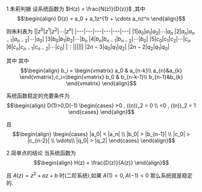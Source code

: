 1.朱莉判据
设系统函数为 $H(z) = \frac{N(z)}{D(z)}$ ,其中
$$\begin{align}
    D(z) = a_0 + a_1z^{1} + \cdots a_nz^n
\end{align}$$

则朱利表为
||$z^0$|$z^1$|$z^2$|$\cdots$|$z^n$|
|---|---|---|---|---|---|
|1|$a_0$|$a_1$|$a_2$|$\cdots$|$a_n$
|2|$a_n$|$a_{n-1}$|$a_{n-2}$|$\cdots$|$a_0$|
|3|$b_0$|$b_1$|$b_2$|$\cdots$|$b_n$
|4|$b_n$|$b_{n-1}$|$b_{n-2}$|$\cdots$|$b_0$|
|5|$c_0$|$c_1$|$c_2$|$\cdots$|$c_n$
|6|$c_n$|$c_{n-1}$|$c_{n-2}$|$\cdots$|$c_0$|
|$\vdots$||||||
|$2n-3$|$q_0$|$q_1$|$q_2$|
|$2n-2$|$q_2$|$q_1$|$q_0$|

其中
其中
$$\begin{align}
    b_i = \begin{vmatrix}
        a_0 & a_{n-k}\\
        a_{n}&a_{k}
    \end{vmatrix},c_i=\begin{vmatrix}
        b_0 & b_{n-k-1}\\
        b_{n-1}&b_{k}
    \end{vmatrix}
\end{align}$$

系统函数稳定的充要条件为
$$\begin{align}
    D(1)>0,D(-1) \begin{cases}
        >0 , ((n))_2 = 0 \\
        <0 , ((n))_2 = 1
    \end{cases}
\end{align}$$

且
$$\begin{align}
    \begin{cases}
        |a_0| < |a_n| \\
        |b_0| > |b_{n-1}| \\
        |c_0| > |c_{n-2}| \\
        \vdots\\ 
        |q_0| > |q_2|
    \end{cases}
\end{align}$$

2.简单点的结论
当系统函数为
$$\begin{align}
    H(z) = \frac{D(z)}{A(z)}
\end{align}$$

且 $A(z) = z^2 + az + b$ 时(二阶系统),如果 $A(1) <0,A(-1)<0$ 那么系统就是稳定的.